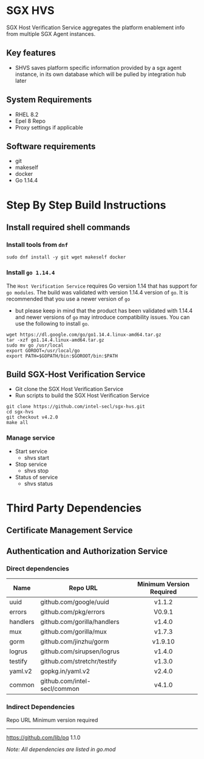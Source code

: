 SGX HVS
=======

SGX Host Verification Service aggregates the platform enablement info from multiple SGX Agent instances.

Key features
------------

-   SHVS saves platform specific information provided by a sgx agent instance, in its own database which will be pulled by integration hub later

System Requirements
-------------------

-   RHEL 8.2
-   Epel 8 Repo
-   Proxy settings if applicable

Software requirements
---------------------

-   git
-   makeself
-   docker
-   Go 1.14.4

Step By Step Build Instructions
===============================

Install required shell commands
-------------------------------

### Install tools from `dnf`

``` {.shell}
sudo dnf install -y git wget makeself docker
```

### Install `go 1.14.4`

The `Host Verification Service` requires Go version 1.14 that has
support for `go modules`. The build was validated with version 1.14.4
version of `go`. It is recommended that you use a newer version of `go`
- but please keep in mind that the product has been validated with
1.14.4 and newer versions of `go` may introduce compatibility issues.
You can use the following to install `go`.

``` {.shell}
wget https://dl.google.com/go/go1.14.4.linux-amd64.tar.gz
tar -xzf go1.14.4.linux-amd64.tar.gz
sudo mv go /usr/local
export GOROOT=/usr/local/go
export PATH=$GOPATH/bin:$GOROOT/bin:$PATH
```

Build SGX-Host Verification Service
-----------------------------------

-   Git clone the SGX Host Verification Service
-   Run scripts to build the SGX Host Verification Service

``` {.shell}
git clone https://github.com/intel-secl/sgx-hvs.git
cd sgx-hvs
git checkout v4.2.0
make all
```

### Manage service

-   Start service
    -   shvs start
-   Stop service
    -   shvs stop
-   Status of service
    -   shvs status

Third Party Dependencies
========================

Certificate Management Service
------------------------------

Authentication and Authorization Service
----------------------------------------

### Direct dependencies

|  Name       | Repo URL                      | Minimum Version Required  |
|  ---------- | ----------------------------- | :-----------------------: |
|  uuid       | github.com/google/uuid        | v1.1.2                    |
|  errors     | github.com/pkg/errors         | V0.9.1                    |
|  handlers   | github.com/gorilla/handlers   | v1.4.0                    |
|  mux        | github.com/gorilla/mux        | v1.7.3                    |
|  gorm       | github.com/jinzhu/gorm        | v1.9.10                   |
|  logrus     | github.com/sirupsen/logrus    | v1.4.0                    |
|  testify    | github.com/stretchr/testify   | v1.3.0                    |
|  yaml.v2    | gopkg.in/yaml.v2              | v2.4.0                    |
|  common     | github.com/intel-secl/common  | v4.1.0                    |

### Indirect Dependencies

  Repo URL                     Minimum version required
  --------------------------- --------------------------
  https://github.com/lib/pq             1.1.0

*Note: All dependencies are listed in go.mod*
